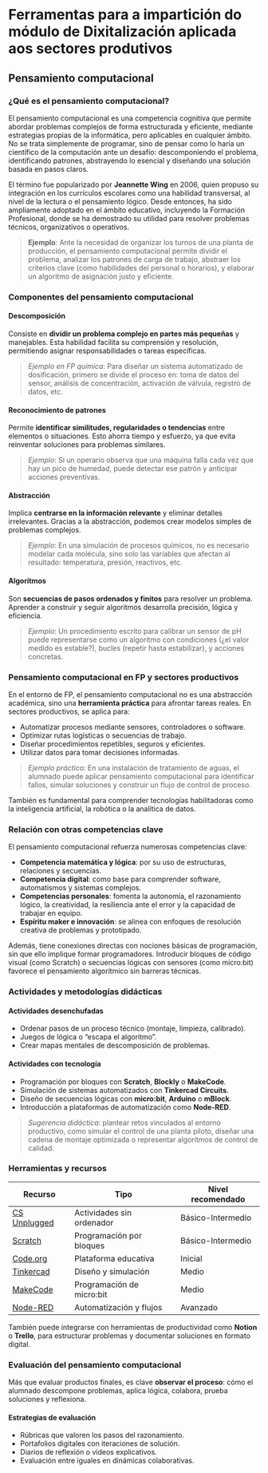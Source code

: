 # Ferramentas para a impartición do módulo de Dixitalización aplicada aos sectores produtivos

## Pensamiento computacional

### ¿Qué es el pensamiento computacional?

El pensamiento computacional es una competencia cognitiva que permite abordar problemas complejos de forma estructurada y eficiente, mediante estrategias propias de la informática, pero aplicables en cualquier ámbito. No se trata simplemente de programar, sino de pensar como lo haría un científico de la computación ante un desafío: descomponiendo el problema, identificando patrones, abstrayendo lo esencial y diseñando una solución basada en pasos claros.

El término fue popularizado por **Jeannette Wing** en 2006, quien propuso su integración en los currículos escolares como una habilidad transversal, al nivel de la lectura o el pensamiento lógico. Desde entonces, ha sido ampliamente adoptado en el ámbito educativo, incluyendo la Formación Profesional, donde se ha demostrado su utilidad para resolver problemas técnicos, organizativos o operativos.

> **Ejemplo**: Ante la necesidad de organizar los turnos de una planta de producción, el pensamiento computacional permite dividir el problema, analizar los patrones de carga de trabajo, abstraer los criterios clave (como habilidades del personal o horarios), y elaborar un algoritmo de asignación justo y eficiente.

### Componentes del pensamiento computacional

#### Descomposición

Consiste en **dividir un problema complejo en partes más pequeñas** y manejables. Esta habilidad facilita su comprensión y resolución, permitiendo asignar responsabilidades o tareas específicas.

> *Ejemplo en FP química*: Para diseñar un sistema automatizado de dosificación, primero se divide el proceso en: toma de datos del sensor, análisis de concentración, activación de válvula, registro de datos, etc.

#### Reconocimiento de patrones

Permite **identificar similitudes, regularidades o tendencias** entre elementos o situaciones. Esto ahorra tiempo y esfuerzo, ya que evita reinventar soluciones para problemas similares.

> *Ejemplo*: Si un operario observa que una máquina falla cada vez que hay un pico de humedad, puede detectar ese patrón y anticipar acciones preventivas.

#### Abstracción

Implica **centrarse en la información relevante** y eliminar detalles irrelevantes. Gracias a la abstracción, podemos crear modelos simples de problemas complejos.

> *Ejemplo*: En una simulación de procesos químicos, no es necesario modelar cada molécula, sino solo las variables que afectan al resultado: temperatura, presión, reactivos, etc.

#### Algoritmos

Son **secuencias de pasos ordenados y finitos** para resolver un problema. Aprender a construir y seguir algoritmos desarrolla precisión, lógica y eficiencia.

> *Ejemplo*: Un procedimiento escrito para calibrar un sensor de pH puede representarse como un algoritmo con condiciones (¿el valor medido es estable?), bucles (repetir hasta estabilizar), y acciones concretas.

### Pensamiento computacional en FP y sectores productivos

En el entorno de FP, el pensamiento computacional no es una abstracción académica, sino una **herramienta práctica** para afrontar tareas reales. En sectores productivos, se aplica para:

* Automatizar procesos mediante sensores, controladores o software.
* Optimizar rutas logísticas o secuencias de trabajo.
* Diseñar procedimientos repetibles, seguros y eficientes.
* Utilizar datos para tomar decisiones informadas.

> *Ejemplo práctico*: En una instalación de tratamiento de aguas, el alumnado puede aplicar pensamiento computacional para identificar fallos, simular soluciones y construir un flujo de control de proceso.

También es fundamental para comprender tecnologías habilitadoras como la inteligencia artificial, la robótica o la analítica de datos.

### Relación con otras competencias clave

El pensamiento computacional refuerza numerosas competencias clave:

* **Competencia matemática y lógica**: por su uso de estructuras, relaciones y secuencias.
* **Competencia digital**: como base para comprender software, automatismos y sistemas complejos.
* **Competencias personales**: fomenta la autonomía, el razonamiento lógico, la creatividad, la resiliencia ante el error y la capacidad de trabajar en equipo.
* **Espíritu maker e innovación**: se alinea con enfoques de resolución creativa de problemas y prototipado.

Además, tiene conexiones directas con nociones básicas de programación, sin que ello implique formar programadores. Introducir bloques de código visual (como Scratch) o secuencias lógicas con sensores (como micro\:bit) favorece el pensamiento algorítmico sin barreras técnicas.

### Actividades y metodologías didácticas

#### Actividades desenchufadas

* Ordenar pasos de un proceso técnico (montaje, limpieza, calibrado).
* Juegos de lógica o “escapa el algoritmo”.
* Crear mapas mentales de descomposición de problemas.

#### Actividades con tecnología

* Programación por bloques con **Scratch**, **Blockly** o **MakeCode**.
* Simulación de sistemas automatizados con **Tinkercad Circuits**.
* Diseño de secuencias lógicas con **micro\:bit**, **Arduino** o **mBlock**.
* Introducción a plataformas de automatización como **Node-RED**.

> *Sugerencia didáctica*: plantear retos vinculados al entorno productivo, como simular el control de una planta piloto, diseñar una cadena de montaje optimizada o representar algoritmos de control de calidad.

### Herramientas y recursos

| Recurso                                    | Tipo                       | Nivel recomendado |
| ------------------------------------------ | -------------------------- | ----------------- |
| [CS Unplugged](https://csunplugged.org/)   | Actividades sin ordenador  | Básico-Intermedio |
| [Scratch](https://scratch.mit.edu/)        | Programación por bloques   | Básico-Intermedio |
| [Code.org](https://code.org/)              | Plataforma educativa       | Inicial           |
| [Tinkercad](https://www.tinkercad.com/)    | Diseño y simulación        | Medio             |
| [MakeCode](https://makecode.microbit.org/) | Programación de micro\:bit | Medio             |
| [Node-RED](https://nodered.org/)           | Automatización y flujos    | Avanzado          |

También puede integrarse con herramientas de productividad como **Notion** o **Trello**, para estructurar problemas y documentar soluciones en formato digital.

### Evaluación del pensamiento computacional

Más que evaluar productos finales, es clave **observar el proceso**: cómo el alumnado descompone problemas, aplica lógica, colabora, prueba soluciones y reflexiona.

#### Estrategias de evaluación

* Rúbricas que valoren los pasos del razonamiento.
* Portafolios digitales con iteraciones de solución.
* Diarios de reflexión o vídeos explicativos.
* Evaluación entre iguales en dinámicas colaborativas.

